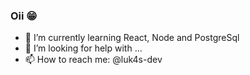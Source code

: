 ### Oii 😁

- 🌱 I’m currently learning React, Node and PostgreSql
- 🤔 I’m looking for help with ...
- 📫 How to reach me: @luk4s-dev
